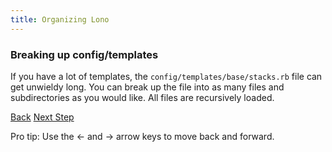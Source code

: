 ```yaml
---
title: Organizing Lono
---
```


### Breaking up config/templates

If you have a lot of templates, the `config/templates/base/stacks.rb` file can get unwieldy long.  You can break up the file into as many files and subdirectories as you would like.  All files are recursively loaded.

<a id="prev" class="btn btn-basic" href="{% link _docs/nested-stacks.md %}">Back</a>
<a id="next" class="btn btn-primary" href="{% link _docs/guard.md %}">Next Step</a>
<p class="keyboard-tip">Pro tip: Use the <- and -> arrow keys to move back and forward.</p>
